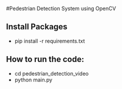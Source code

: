 #Pedestrian Detection System using OpenCV

## Install Packages
- pip install -r requirements.txt

## How to run the code:
- cd pedestrian_detection_video
- python main.py